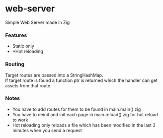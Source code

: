 # web-server
 Simple Web Server made in Zig

### Features

- Static only
- *Hot reloading

### Routing
Target routes are passed into a StringHashMap. <br>
If target route is found a function ptr is returned which the handler can get assets from that route.

### Notes

- You have to add routes for them to be found in main.main().zig <br>
- You have to deinit and init each page in main.reload().zig for hot reload to work
- Hot reloading only reloads a file which has been modified in the last 3 minutes when you send a request